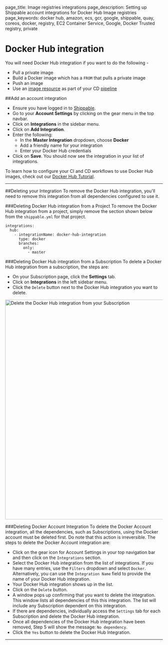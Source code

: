 page_title: Image registries integrations
page_description: Setting up Shippable account integrations for Docker Hub Image registries
page_keywords: docker hub, amazon, ecs, gcr, google, shippable, quay, coreos, docker, registry, EC2 Container Service, Google, Docker Trusted registry, private

# Docker Hub integration

You will need Docker Hub integration if you want to do the following -

- Pull a private image  
- Build a Docker image which has a `FROM` that pulls a private image
- Push an image
- Use an [image resource](../../pipelines/resources/image/) as part of your CD [pipeline](../../pipelines/overview/)

##Add an account integration

* Ensure you have logged in to [Shippable](https://app.shippable.com).
* Go to your **Account Settings** by clicking on the gear menu in the top navbar.
* Click on **Integrations** in the sidebar menu.
* Click on **Add Integration**.
* Enter the following:
	* In the **Master Integration** dropdown, choose **Docker**
	* Add a friendly name for your integration
	* Enter your Docker Hub credentials
* Click on **Save**. You should now see the integration in your list of integrations.

To learn how to configure your CI and CD workflows to use Docker Hub images, check out our [Docker Hub Tutorial](../../tutorials/ci/integrations/imageRegistries/usingDockerHub/).

---

##Deleting your Integration
To remove the Docker Hub integration, you'll need to remove this integration from all dependencies configured to use it.

###Deleting Docker Hub integration from a Project
To remove the Docker Hub integration from a project, simply remove the section shown below from the `shippable.yml` for that project.

```
integrations:
  hub:
    - integrationName: docker-hub-integration
      type: docker
      branches:
        only:
          - master
```

###Deleting Docker Hub integration from a Subscription
To delete a Docker Hub integration from a subscription, the steps are:

* On your Subscription page, click the **Settings** tab.
* Click on **Integrations** in the left sidebar menu.
* Click the `Delete` button next to the Docker Hub integration you want to delete.

<img src="/ci/images/integrations/imageRegistries/dockerHub/deleteInt.png" alt="Delete the Docker Hub integration from your Subscription" style="width:700px;"/>

###Deleting Docker Account Integration
To delete the Docker Account integration, all the dependencies, such as Subscriptions, using the Docker account must be deleted first. Do note that this action is irreversible. The steps to delete the Docker Account integration are:

* Click on the gear icon for Account Settings in your top navigation bar and then click on the `Integrations` section.
* Select the Docker Hub integration from the list of integrations. If you have many entries, use the `Filters` dropdown and select `Docker`. Alternatively, you can use the `Integration Name` field to provide the name of your Docker Hub integration.
* Your Docker Hub integration shows up in the list.
* Click on the `Delete` button.
* A window pops up confirming that you want to delete the integration. This window lists all dependencies of this this integration. The list will include any Subscription dependent on this integration.
* If there are dependencies, individually access the `Settings` tab for each Subscription and delete the Docker Hub integration.
* Once all dependencies of the Docker Hub integration have been removed, Step 5 will show the message: `No dependency`.
* Click the `Yes` button to delete the Docker Hub Integration.

--------

